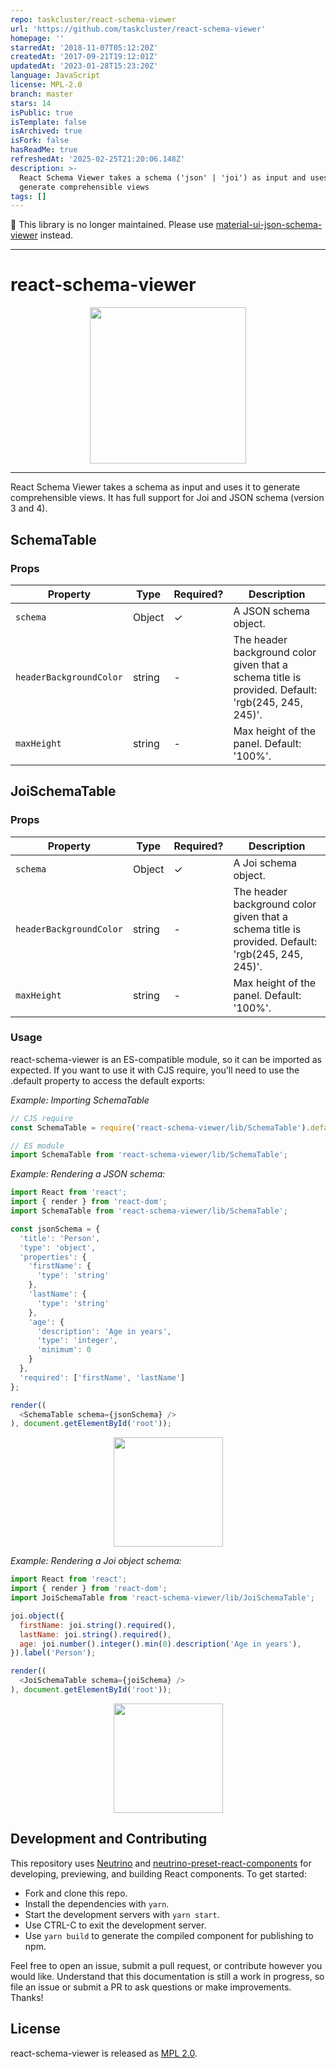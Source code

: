 ```yaml
---
repo: taskcluster/react-schema-viewer
url: 'https://github.com/taskcluster/react-schema-viewer'
homepage: ''
starredAt: '2018-11-07T05:12:20Z'
createdAt: '2017-09-21T19:12:01Z'
updatedAt: '2023-01-28T15:23:20Z'
language: JavaScript
license: MPL-2.0
branch: master
stars: 14
isPublic: true
isTemplate: false
isArchived: true
isFork: false
hasReadMe: true
refreshedAt: '2025-02-25T21:20:06.148Z'
description: >-
  React Schema Viewer takes a schema ('json' | 'joi') as input and uses it to
  generate comprehensible views
tags: []
---
```


📣 This library is no longer maintained. Please use [material-ui-json-schema-viewer](https://github.com/taskcluster/material-ui-json-schema-viewer/) instead.

---

# react-schema-viewer

<p align="center">
  <img src="https://raw.githubusercontent.com/taskcluster/react-schema-viewer/master/viewer.png" height="250">
</p>

---

React Schema Viewer takes a schema as input and uses it to generate comprehensible views.
It has full support for Joi and JSON schema (version 3 and 4).

## SchemaTable

### Props
| Property                | Type                       | Required? | Description                                                                                       |
|-------------------------|----------------------------|-----------|---------------------------------------------------------------------------------------------------|
| `schema`                | Object                     | ✓         | A JSON schema object.                                                                             |
| `headerBackgroundColor` | string                     | -         | The header background color given that a schema title is provided. Default: 'rgb(245, 245, 245)'. |
| `maxHeight`             | string                     | -         | Max height of the panel. Default: '100%'.                                                         |

## JoiSchemaTable

### Props
| Property                | Type                       | Required? | Description                                                                                       |
|-------------------------|----------------------------|-----------|---------------------------------------------------------------------------------------------------|
| `schema`                | Object                     | ✓         | A Joi schema object.                                                                              |
| `headerBackgroundColor` | string                     | -         | The header background color given that a schema title is provided. Default: 'rgb(245, 245, 245)'. |
| `maxHeight`             | string                     | -         | Max height of the panel. Default: '100%'.                                                         |

### Usage

react-schema-viewer is an ES-compatible module, so it can be imported as expected. If you want to use it with CJS require, you'll need to use the .default property to access the default exports:

_Example: Importing SchemaTable_

```js
// CJS require
const SchemaTable = require('react-schema-viewer/lib/SchemaTable').default;

// ES module
import SchemaTable from 'react-schema-viewer/lib/SchemaTable';
```

_Example: Rendering a JSON schema:_
```js
import React from 'react';
import { render } from 'react-dom';
import SchemaTable from 'react-schema-viewer/lib/SchemaTable';

const jsonSchema = {
  'title': 'Person',
  'type': 'object',
  'properties': {
    'firstName': {
      'type': 'string'
    },
    'lastName': {
      'type': 'string'
    },
    'age': {
      'description': 'Age in years',
      'type': 'integer',
      'minimum': 0
    }
  },
  'required': ['firstName', 'lastName']
};

render((
  <SchemaTable schema={jsonSchema} />
), document.getElementById('root'));
````

<p align="center">
  <img src="https://raw.githubusercontent.com/taskcluster/react-schema-viewer/master/json-joi.png" height="175">
</p>

_Example: Rendering a Joi object schema:_
```js
import React from 'react';
import { render } from 'react-dom';
import JoiSchemaTable from 'react-schema-viewer/lib/JoiSchemaTable';

joi.object({
  firstName: joi.string().required(),
  lastName: joi.string().required(),
  age: joi.number().integer().min(0).description('Age in years'),
}).label('Person');

render((
  <JoiSchemaTable schema={joiSchema} />
), document.getElementById('root'));
````

<p align="center">
  <img src="https://raw.githubusercontent.com/taskcluster/react-schema-viewer/master/json-joi.png" height="175">
</p>

## Development and Contributing

This repository uses [Neutrino](https://neutrino.js.org) and [neutrino-preset-react-components](https://github.com/eliperelman/neutrino-preset-react-components/) for developing, previewing, and building React components. To get started:

- Fork and clone this repo.
- Install the dependencies with `yarn`.
- Start the development servers with `yarn start`.
- Use CTRL-C to exit the development server.
- Use `yarn build` to generate the compiled component for publishing to npm.

Feel free to open an issue, submit a pull request, or contribute however you would like. Understand that this
documentation is still a work in progress, so file an issue or submit a PR to ask questions or make improvements.
Thanks!

## License

react-schema-viewer is released as [MPL 2.0](http://mozilla.org/MPL/2.0/).
